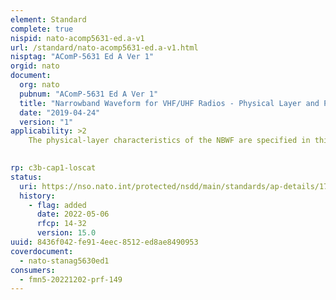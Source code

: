```yaml
---
element: Standard
complete: true
nispid: nato-acomp5631-ed.a-v1
url: /standard/nato-acomp5631-ed.a-v1.html
nisptag: "AComP-5631 Ed A Ver 1"
orgid: nato
document:
  org: nato
  pubnum: "AComP-5631 Ed A Ver 1"
  title: "Narrowband Waveform for VHF/UHF Radios - Physical Layer and Propagation Models"
  date: "2019-04-24"
  version: "1"
applicability: >2
    The physical-layer characteristics of the NBWF are specified in this AComP.

  
rp: c3b-cap1-loscat
status:
  uri: https://nso.nato.int/protected/nsdd/main/standards/ap-details/1749/EN
  history: 
    - flag: added
      date: 2022-05-06
      rfcp: 14-32
      version: 15.0
uuid: 8436f042-fe91-4eec-8512-ed8ae8490953
coverdocument:
  - nato-stanag5630ed1
consumers:
  - fmn5-20221202-prf-149
---
```

